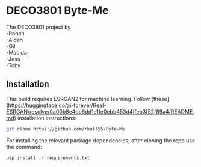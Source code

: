 # DECO3801 Byte-Me
The DECO3801 project by  
-Rohan  
-Aiden   
-Gil   
-Matilda  
-Jess  
-Toby


## Installation

This build requires ESRGAN2 for machine learning. Follow [these] (https://huggingface.co/ai-forever/Real-ESRGAN/resolve/0a00b8e4dc6dd1e1fe0ebb453d4ffeb3f52f89a4/README.md) installation instructions:

```bash
git clone https://github.com/rkoll55/Byte-Me
```

For installing the relevant package dependencies, after cloning the repo use the command:

```bash
pip install -r requirements.txt
```